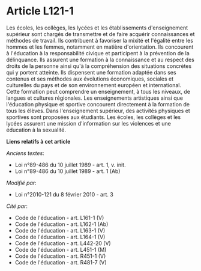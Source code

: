 # Article L121-1

Les écoles, les collèges, les lycées et les établissements d'enseignement supérieur sont chargés de transmettre et de faire
acquérir connaissances et méthodes de travail. Ils contribuent à favoriser la mixité et l'égalité entre les hommes et les
femmes, notamment en matière d'orientation. Ils concourent à l'éducation à la responsabilité civique et participent à la
prévention de la délinquance. Ils assurent une formation à la connaissance et au respect des droits de la personne ainsi qu'à
la compréhension des situations concrètes qui y portent atteinte. Ils dispensent une formation adaptée dans ses contenus et
ses méthodes aux évolutions économiques, sociales et culturelles du pays et de son environnement européen et international.
Cette formation peut comprendre un enseignement, à tous les niveaux, de langues et cultures régionales. Les enseignements
artistiques ainsi que l'éducation physique et sportive concourent directement à la formation de tous les élèves. Dans
l'enseignement supérieur, des activités physiques et sportives sont proposées aux étudiants. Les écoles, les collèges et les
lycées assurent une mission d'information sur les violences et une éducation à la sexualité.

**Liens relatifs à cet article**

_Anciens textes_:

  - Loi n°89-486 du 10 juillet 1989 - art. 1, v. init.
  - Loi n°89-486 du 10 juillet 1989 - art. 1 (Ab)

_Modifié par_:

  - Loi n°2010-121 du 8 février 2010 - art. 3

_Cité par_:

  - Code de l'éducation - art. L161-1 (V)
  - Code de l'éducation - art. L162-1 (Ab)
  - Code de l'éducation - art. L163-1 (V)
  - Code de l'éducation - art. L164-1 (V)
  - Code de l'éducation - art. L442-20 (V)
  - Code de l'éducation - art. L451-1 (M)
  - Code de l'éducation - art. R451-1 (V)
  - Code de l'éducation - art. R481-7 (V)

